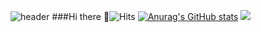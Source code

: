 ![header](https://capsule-render.vercel.app/api?type=waving&color=AF7AC5&height=300&section=header&text=dlatldhs%20(Full_Stack)&fontSize=45&fontColor=FDFEFE)
###Hi there 👋![Hits ](https://hits.seeyoufarm.com/api/count/incr/badge.svg?url=https%3A%2F%2Fgithub.com%2Fdlatldhs%2Fhit-counter&count_bg=%23FFBEFB&title_bg=%23FFBEFB&icon=&icon_color=%23D8D8D8&title=views&edge_flat=false)
[![Anurag's GitHub stats](https://github-readme-stats.vercel.app/api?username=dlatldhs)](https://github.com/anuraghazra/github-readme-stats)
<img src="https://img.shields.io/badge/Python-3766AB?style=flat-square&logo=Python&logoColor=white"/></a>
